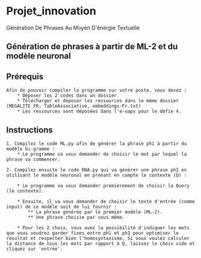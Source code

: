 # Projet_innovation
Génération De Phrases Au Moyen D'énergie Textuelle 
## Génération de phrases à partir de ML-2 et du modèle neuronal

## Prérequis

	Afin de pouvoir compiler le programme sur votre poste, vous devez :
		* Déposer les 2 codes dans un dossier 
		* Télécharger et déposer les ressources dans le même dossier (MEGALITE_FR, TableAssociative, embeddings-Fr.txt)
		* Les ressources sont déposées dans l'e-uapv pour le défie 4.

## Instructions

	1. Compilez le code ML.py afin de générer la phrase ph1 à partir du modèle bi-gramme : 
		* Le programme va vous demander de choisir le mot par lequel la phrase va commencer.

	2. Compilez ensuite le code RNA.py qui va générer une phrase ph2 en utilisant le modèle neuronal en prenant en compte le contexte (Q) :

		* Le programme va vous demander premièrement de choisir la Query (le contexte).

		* Ensuite, il va vous demander de choisir le texte d'entrée (comme input) de ce modèle soit de lui fournir :
			** La phrase générée par le premier modèle (ML-2). 
			** Une phrase choisie par vous même.

		* Pour les 2 choix, vous avez la possibilité d'indiquer les mots que vous voudrez garder fixes entre ph1 et ph2 pour optimiser le résultat et respecter bien l'homosyntaxisme. Si vous voulez calculer la distance de tous les mots par rapport à Q, laissez le choix vide et cliquez sur 'entrée'.
 
